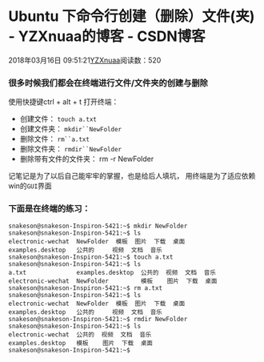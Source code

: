 # Ubuntu 下命令行创建（删除）文件(夹) - YZXnuaa的博客 - CSDN博客
2018年03月16日 09:51:21[YZXnuaa](https://me.csdn.net/YZXnuaa)阅读数：520
### 很多时候我们都会在终端进行文件/文件夹的创建与删除
使用快捷键ctrl + alt + t 打开终端：
- 创建文件： `touch a.txt`
- 创建文件夹： `mkdir``NewFolder`
- 删除文件： `rm``a.txt`
- 删除文件夹： `rmdir``NewFolder`
- 删除带有文件的文件夹： rm -r  NewFolder
> 
记笔记是为了以后自己能牢牢的掌握，也是给后人填坑， 
  用终端是为了适应依赖win的`GUI`界面
### 下面是在终端的练习：
```
snakeson@snakeson-Inspiron-5421:~$ mkdir NewFolder
snakeson@snakeson-Inspiron-5421:~$ ls
electronic-wechat  NewFolder  模板  图片  下载  桌面
examples.desktop   公共的     视频  文档  音乐
snakeson@snakeson-Inspiron-5421:~$ touch a.txt
snakeson@snakeson-Inspiron-5421:~$ ls
a.txt              examples.desktop  公共的  视频  文档  音乐
electronic-wechat  NewFolder         模板    图片  下载  桌面
snakeson@snakeson-Inspiron-5421:~$ rm a.txt
snakeson@snakeson-Inspiron-5421:~$ ls
electronic-wechat  NewFolder  模板  图片  下载  桌面
examples.desktop   公共的     视频  文档  音乐
snakeson@snakeson-Inspiron-5421:~$ rmdir NewFolder
snakeson@snakeson-Inspiron-5421:~$ ls
electronic-wechat  公共的  视频  文档  音乐
examples.desktop   模板    图片  下载  桌面
snakeson@snakeson-Inspiron-5421:~$
```
